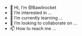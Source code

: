 - 👋 Hi, I’m @Bawlirocket
- 👀 I’m interested in ...
- 🌱 I’m currently learning ...
- 💞️ I’m looking to collaborate on ...
- 📫 How to reach me ...

<!---
Bawlirocket/Bawlirocket is a ✨ special ✨ repository because its `README.md` (this file) appears on your GitHub profile.
You can click the Preview link to take a look at your changes.
--->
